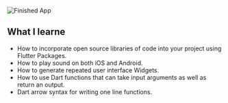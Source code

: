 ![Finished App](https://github.com/londonappbrewery/Images/blob/master/xylophone-flutter.png)

## What I learne

- How to incorporate open source libraries of code into your project using Flutter Packages.
- How to play sound on both iOS and Android.
- How to generate repeated user interface Widgets.
- How to use Dart functions that can take input arguments as well as return an output.
- Dart arrow syntax for writing one line functions.